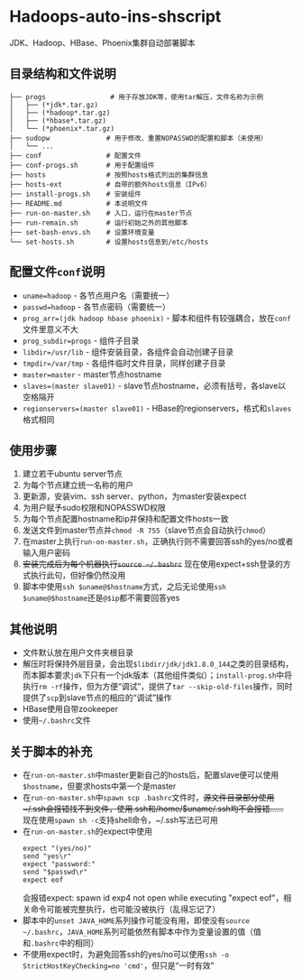 # Hadoops-auto-ins-shscript
JDK、Hadoop、HBase、Phoenix集群自动部署脚本

## 目录结构和文件说明
```
├── progs                # 用于存放JDK等，使用tar解压，文件名称为示例
│   ├── (*jdk*.tar.gz)
│   ├── (*hadoop*.tar.gz)
│   ├── (*hbase*.tar.gz)
│   └── (*phoenix*.tar.gz)
├── sudopw              # 用于修改、重置NOPASSWD的配置和脚本（未使用）
│   └── ...
├── conf                # 配置文件
├── conf-progs.sh       # 用于配置组件
├── hosts               # 按照hosts格式列出的集群信息
├── hosts-ext           # 自带的额外hosts信息（IPv6）
├── install-progs.sh    # 安装组件
├── README.md           # 本说明文件
├── run-on-master.sh    # 入口，运行在master节点
├── run-remain.sh       # 运行初始之外的其他脚本
├── set-bash-envs.sh    # 设置环境变量
└── set-hosts.sh        # 设置hosts信息到/etc/hosts
```

## 配置文件`conf`说明
- `uname=hadoop` - 各节点用户名（需要统一）
- `passwd=hadoop` - 各节点密码（需要统一）
- `prog_arr=(jdk hadoop hbase phoenix)` - 脚本和组件有较强耦合，放在`conf`文件里意义不大
- `prog_subdir=progs` - 组件子目录
- `libdir=/usr/lib` - 组件安装目录，各组件会自动创建子目录
- `tmpdir=/var/tmp` - 各组件临时文件目录，同样创建子目录
- `master=master` - master节点hostname
- `slaves=(master slave01)` - slave节点hostname，必须有括号，各slave以空格隔开
- `regionservers=(master slave01)` - HBase的regionservers，格式和`slaves`格式相同

## 使用步骤
1. 建立若干ubuntu server节点
2. 为每个节点建立统一名称的用户
3. 更新源，安装vim、ssh server、python，为master安装expect
4. 为用户赋予sudo权限和NOPASSWD权限
5. 为每个节点配置hostname和ip并保持和配置文件hosts一致
6. 发送文件到master节点并`chmod -R 755`（slave节点会自动执行`chmod`）
7. 在master上执行`run-on-master.sh`，正确执行则不需要回答ssh的yes/no或者输入用户密码
8. ~~安装完成后为每个机器执行`source ~/.bashrc`~~ 现在使用expect+ssh登录的方式执行此句，但好像仍然没用
9. 脚本中使用`ssh $uname@$hostname`方式，之后无论使用`ssh $uname@$hostname`还是`@$ip`都不需要回答yes

## 其他说明
- 文件默认放在用户文件夹根目录
- 解压时将保持外层目录，会出现`$libdir/jdk/jdk1.8.0_144`之类的目录结构，而本脚本要求`jdk`下只有一个jdk版本（其他组件类似）；`install-prog.sh`中将执行`rm -rf`操作，但为方便“调试”，提供了`tar --skip-old-files`操作，同时提供了`scp`到slave节点的相应的“调试”操作
- HBase使用自带zookeeper
- 使用`~/.bashrc`文件

## 关于脚本的补充
- 在`run-on-master.sh`中master更新自己的hosts后，配置slave便可以使用`$hostname`，但要求hosts中第一个是master
- 在`run-on-master.sh`中`spawn scp .bashrc`文件时，~~源文件目录部分使用~/.ssh会报错找不到文件，使用.ssh和/home/$uname/.ssh均不会报错……~~ 现在使用`spawn sh -c`支持shell命令，~/.ssh写法已可用
- 在`run-on-master.sh`的expect中使用
    ```
    expect "(yes/no)"
    send "yes\r"
    expect "password:"
    send "$passwd\r"
    expect eof
    ```
    会报错expect: spawn id exp4 not open while executing "expect eof"，相关命令可能被完整执行，也可能没被执行（乱得忘记了）
- 脚本中的`unset JAVA_HOME`系列操作可能没有用，即使没有`source ~/.bashrc`，`JAVA_HOME`系列可能依然有脚本中作为变量设置的值（值和`.bashrc`中的相同）
- 不使用expect时，为避免回答ssh的yes/no可以使用`ssh -o StrictHostKeyChecking=no 'cmd'`，但只是“一时有效”
